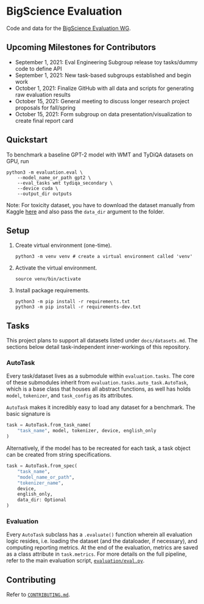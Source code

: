 # BigScience Evaluation
Code and data for the [BigScience Evaluation WG](https://bigscience.huggingface.co/en/#!pages/working-groups.md).

## Upcoming Milestones for Contributors
- September 1, 2021: Eval Engineering Subgroup release toy tasks/dummy code to define API
- September 1, 2021: New task-based subgroups established and begin work
- October 1, 2021: Finalize GitHub with all data and scripts for generating raw evaluation results
- October 15, 2021: General meeting to discuss longer research project proposals for fall/spring 
- October 15, 2021: Form subgroup on data presentation/visualization to create final report card

## Quickstart

To benchmark a baseline GPT-2 model with WMT and TyDiQA datasets on GPU, run

```shell
python3 -m evaluation.eval \
    --model_name_or_path gpt2 \
    --eval_tasks wmt tydiqa_secondary \
    --device cuda \
    --output_dir outputs
```

Note: For toxicity dataset, you have to download the dataset manually from Kaggle [here](https://www.kaggle.com/c/jigsaw-toxic-comment-classification-challenge/data) and also pass the `data_dir` argument to the folder.

## Setup

1. Create virtual environment (one-time).

   ```shell
   python3 -m venv venv # create a virtual environment called 'venv'
   ```
2. Activate the virtual environment.

   ```shell
   source venv/bin/activate
   ```

3. Install package requirements.

   ```shell
   python3 -m pip install -r requirements.txt
   python3 -m pip install -r requirements-dev.txt
   ```
## Tasks

This project plans to support all datasets listed under `docs/datasets.md`.  The sections below detail task-independent inner-workings of this repository.

### AutoTask

Every task/dataset lives as a submodule within `evaluation.tasks`. The core of these submodules inherit from `evaluation.tasks.auto_task.AutoTask`, which is a base class that houses all abstract functions, as well has holds `model`, `tokenizer`, and `task_config` as its attributes. 

`AutoTask` makes it incredibly easy to load any dataset for a benchmark. The basic signature is

```python
task = AutoTask.from_task_name(
    "task_name", model, tokenizer, device, english_only
)
```

Alternatively, if the model has to be recreated for each task, a task object can be created from string specifications.

```python
task = AutoTask.from_spec(
    "task_name", 
    "model_name_or_path", 
    "tokenizer_name",
    device,
    english_only,
    data_dir: Optional
)
```

### Evaluation

Every `AutoTask` subclass has a `.evaluate()` function wherein all evaluation logic resides, i.e. loading the dataset (and the dataloader, if necessary), and computing reporting metrics. At the end of the evaluation, metrics are saved as a class attribute in `task.metrics`. For more details on the full pipeline, refer to the main evaluation script, [`evaluation/eval.py`](evaluation/eval.py). 

## Contributing

Refer to [`CONTRIBUTING.md`](CONTRIBUTING.md).  
